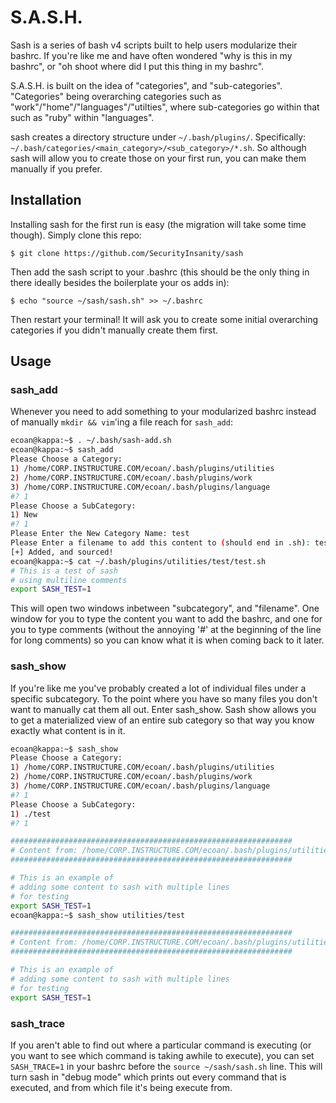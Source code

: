 # S.A.S.H. #

Sash is a series of bash v4 scripts built to help users modularize their bashrc.
If you're like me and have often wondered "why is this in my bashrc", or "oh shoot
where did I put this thing in my bashrc".

S.A.S.H. is built on the idea of "categories", and "sub-categories". "Categories"
being overarching categories such as "work"/"home"/"languages"/"utilties", where
sub-categories go within that such as "ruby" within "languages".

sash creates a directory structure under `~/.bash/plugins/`. Specifically:
`~/.bash/categories/<main_category>/<sub_category>/*.sh`. So although
sash will allow you to create those on your first run, you can make them
manually if you prefer.

## Installation ##

Installing sash for the first run is easy (the migration will take some time though).
Simply clone this repo:

```
$ git clone https://github.com/SecurityInsanity/sash
```

Then add the sash script to your .bashrc (this should be the only thing in there
ideally besides the boilerplate your os adds in):

```
$ echo "source ~/sash/sash.sh" >> ~/.bashrc
```

Then restart your terminal! It will ask you to create some initial overarching
categories if you didn't manually create them first.

## Usage ##

### sash_add ###

Whenever you need to add something to your modularized bashrc instead of manually
`mkdir && vim`'ing a file reach for `sash_add`:

```bash
ecoan@kappa:~$ . ~/.bash/sash-add.sh 
ecoan@kappa:~$ sash_add
Please Choose a Category: 
1) /home/CORP.INSTRUCTURE.COM/ecoan/.bash/plugins/utilities
2) /home/CORP.INSTRUCTURE.COM/ecoan/.bash/plugins/work
3) /home/CORP.INSTRUCTURE.COM/ecoan/.bash/plugins/language
#? 1
Please Choose a SubCategory:
1) New
#? 1
Please Enter the New Category Name: test
Please Enter a filename to add this content to (should end in .sh): test.sh
[+] Added, and sourced!
ecoan@kappa:~$ cat ~/.bash/plugins/utilities/test/test.sh 
# This is a test of sash
# using multiline comments
export SASH_TEST=1
```

This will open two windows inbetween "subcategory", and "filename". One window for you
to type the content you want to add the bashrc, and one for you to type comments 
(without the annoying '#' at the beginning of the line for long comments) so you can
know what it is when coming back to it later.

### sash_show ###

If you're like me you've probably created a lot of individual files under a specific subcategory.
To the point where you have so many files you don't want to manually cat them all out. Enter sash_show.
Sash show allows you to get a materialized view of an entire sub category so that way you know exactly what
content is in it.

```bash
ecoan@kappa:~$ sash_show
Please Choose a Category:
1) /home/CORP.INSTRUCTURE.COM/ecoan/.bash/plugins/utilities
2) /home/CORP.INSTRUCTURE.COM/ecoan/.bash/plugins/work
3) /home/CORP.INSTRUCTURE.COM/ecoan/.bash/plugins/language
#? 1
Please Choose a SubCategory:
1) ./test
#? 1

###############################################################
# Content from: /home/CORP.INSTRUCTURE.COM/ecoan/.bash/plugins/utilities/test/test.sh
###############################################################

# This is an example of
# adding some content to sash with multiple lines
# for testing
export SASH_TEST=1
ecoan@kappa:~$ sash_show utilities/test

###############################################################
# Content from: /home/CORP.INSTRUCTURE.COM/ecoan/.bash/plugins/utilities/test//test.sh
###############################################################

# This is an example of
# adding some content to sash with multiple lines
# for testing
export SASH_TEST=1
```


### sash_trace ###

If you aren't able to find out where a particular command is executing (or you want to see which
command is taking awhile to execute), you can set `SASH_TRACE=1` in your bashrc before the `source ~/sash/sash.sh`
line. This will turn sash in "debug mode" which prints out every command that is executed, and from which file it's
being execute from.

